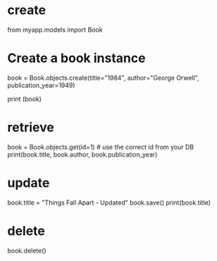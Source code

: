 # create
from myapp.models import Book  

# Create a book instance
book = Book.objects.create(title="1984", author="George Orwell", publication_year=1949)

print (book)

# retrieve
book = Book.objects.get(id=1)   # use the correct id from your DB
print(book.title, book.author, book.publication_year)

# update
book.title = "Things Fall Apart - Updated"
book.save()
print(book.title)

# delete
book.delete()